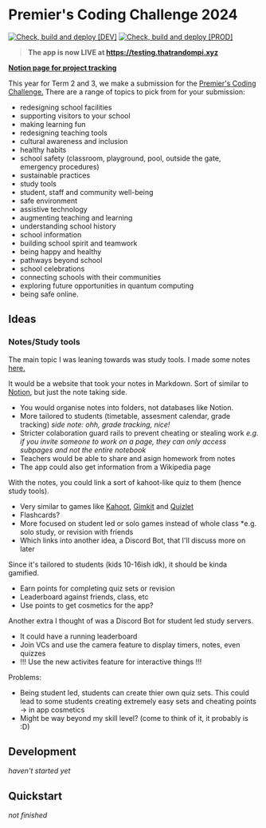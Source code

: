 # Premier's Coding Challenge 2024
[![Check, build and deploy [DEV]](https://github.com/NotLawson/premierscodingchallenge/actions/workflows/dev.yml/badge.svg)](https://github.com/NotLawson/premierscodingchallenge/actions/workflows/dev.yml)
[![Check, build and deploy [PROD]](https://github.com/NotLawson/premierscodingchallenge/actions/workflows/prod.yml/badge.svg)](https://github.com/NotLawson/premierscodingchallenge/actions/workflows/prod.yml)
> <b>The app is now LIVE at https://testing.thatrandompi.xyz</b>

<b>[Notion page for project tracking](https://notlawson.notion.site/Digital-Tech-Project-29619290f81d4ec6b35c3d7f72906a30?pvs=4)</b>

This year for Term 2 and 3, we make a submission for the [Premier's Coding Challenge.](https://education.qld.gov.au/about-us/events-awards/awards-competitions/premiers-coding-challenge)
There are a range of topics to pick from for your submission:
- redesigning school facilities
- supporting visitors to your school
- making learning fun
- redesigning teaching tools
- cultural awareness and inclusion
- healthy habits
- school safety (classroom, playground, pool, outside the gate, emergency procedures)
- sustainable practices
- study tools
- student, staff and community well-being
- safe environment
- assistive technology
- augmenting teaching and learning
- understanding school history
- school information
- building school spirit and teamwork
- being happy and healthy
- pathways beyond school
- school celebrations
- connecting schools with their communities
- exploring future opportunities in quantum computing
- being safe online.

## Ideas

### Notes/Study tools

The main topic I was leaning towards was study tools. I made some notes [here.](https://notlawson.notion.site/Ideas-9561d868620042ae8f3221c8a5e14802?pvs=4)

It would be a website that took your notes in Markdown. Sort of similar to [Notion](https://notion.so), but just the note taking side. 

- You would organise notes into folders, not databases like Notion.
- More tailored to students (timetable, assesment calendar, grade tracking) *side note: ohh, grade tracking, nice!*
- Stricter colaboration guard rails to prevent cheating or stealing work *e.g. if you invite someone to work on a page, they can only access subpages and not the entire notebook*
- Teachers would be able to share and asign homework from notes
- The app could also get information from a Wikipedia page

With the notes, you could link a sort of kahoot-like quiz to them (hence study tools).

- Very similar to games like [Kahoot](https://kahoot.it), [Gimkit](https://gimkit.com) and [Quizlet](https://quizlet.live)
- Flashcards?
- More focused on student led or solo games instead of whole class *e.g. solo study, or revision with friends
- Which links into another idea, a Discord Bot, that I'll discuss more on later

Since it's tailored to students (kids 10-16ish idk), it should be kinda gamified.

- Earn points for completing quiz sets or revision
- Leaderboard against friends, class, etc
- Use points to get cosmetics for the app?

Another extra I thought of was a Discord Bot for student led study servers.

- It could have a running leaderboard
- Join VCs and use the camera feature to display timers, notes, even quizzes
- !!! Use the new activites feature for interactive things !!!

Problems:

- Being student led, students can create thier own quiz sets. This could lead to some students creating extremely easy sets and cheating points -> in app cosmetics
- Might be way beyond my skill level? (come to think of it, it probably is :D)



## Development

*haven't started yet*

## Quickstart

*not finished*
